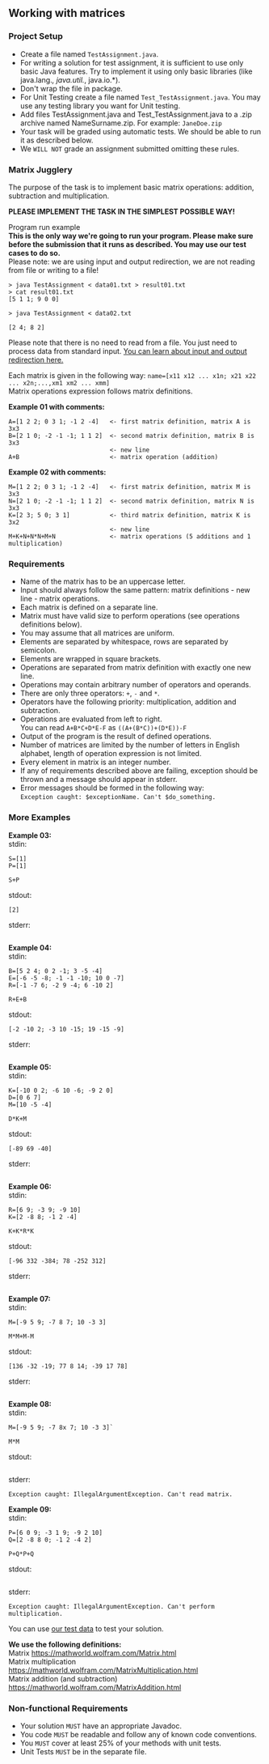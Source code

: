 ## Working with matrices
### Project Setup
- Create a file named `TestAssignment.java`. <br>
- For writing a solution for test assignment, it is sufficient to use only basic Java features. Try to implement it using only basic libraries (like java.lang.*, java.util.*, java.io.*). <br>
- Don't wrap the file in package. <br>
- For Unit Testing create a file named `Test_TestAssignment.java`. You may use any testing library you want for Unit testing.<br>
- Add files TestAssignment.java and Test_TestAssignment.java to a .zip archive named NameSurname.zip. For example: `JaneDoe.zip`<br>
- Your task will be graded using automatic tests. We should be able to run it as described below.
- We `WILL NOT` grade an assignment submitted omitting these rules.

### Matrix Jugglery
The purpose of the task is to implement basic matrix operations: addition, subtraction and multiplication. <br>

**PLEASE IMPLEMENT THE TASK IN THE SIMPLEST POSSIBLE WAY!**

Program run example <br>
**This is the only way we're going to run your program. Please make sure before the submission that it runs as described. You may use our test cases to do so.** <br>
Please note: we are using input and output redirection, we are not reading from file or writing to a file! <br>
```
> java TestAssignment < data01.txt > result01.txt
> cat result01.txt
[5 1 1; 9 0 0]
```

```
> java TestAssignment < data02.txt

[2 4; 8 2]
```

Please note that there is no need to read from a file. You just need to process data from standard input. [You can learn about input and output redirection here.](http://linuxcommand.org/lc3_lts0070.php)

Each matrix is given in the following way: `name=[x11 x12 ... x1n; x21 x22 ... x2n;...,xm1 xm2 ... xmm]` <br>
Matrix operations expression follows matrix definitions.


**Example 01 with comments:** <br>
```
A=[1 2 2; 0 3 1; -1 2 -4]   <- first matrix definition, matrix A is 3x3
B=[2 1 0; -2 -1 -1; 1 1 2]  <- second matrix definition, matrix B is 3x3
                            <- new line
A+B                         <- matrix operation (addition)
```

**Example 02 with comments:** <br>
```
M=[1 2 2; 0 3 1; -1 2 -4]   <- first matrix definition, matrix M is 3x3
N=[2 1 0; -2 -1 -1; 1 1 2]  <- second matrix definition, matrix N is 3x3
K=[2 3; 5 0; 3 1]           <- third matrix definition, matrix K is 3x2
                            <- new line
M+K+N+N*N+M+N               <- matrix operations (5 additions and 1 multiplication)
```

### Requirements
- Name of the matrix has to be an uppercase letter. <br>
- Input should always follow the same pattern: matrix definitions - new line - matrix operations. <br>
- Each matrix is defined on a separate line. <br>
- Matrix must have valid size to perform operations (see operations definitions below). <br>
- You may assume that all matrices are uniform. <br>
- Elements are separated by whitespace, rows are separated by semicolon. <br>
- Elements are wrapped in square brackets. <br>
- Operations are separated from matrix definition with exactly one new line. <br>
- Operations may contain arbitrary number of operators and operands. <br>
- There are only three operators: `+`, `-` and `*`. <br>
- Operators have the following priority: multiplication, addition and subtraction. <br>
- Operations are evaluated from left to right. <br>
You can read `A+B*C+D*E-F` as `((A+(B*C))+(D*E))-F` <br>
- Output of the program is the result of defined operations. <br>
- Number of matrices are limited by the number of letters in English alphabet, length of operation expression is not limited. <br>
- Every element in matrix is an integer number.<br>
- If any of requirements described above are failing, exception should be thrown and a message should appear in stderr.<br>
- Error messages should be formed in the following way: <br>
`Exception caught: $exceptionName. Can't $do_something.`

### More Examples

**Example 03:** <br>
stdin: <br>
```
S=[1]
P=[1]

S+P
```
stdout: <br>
```
[2]
```
stderr: <br>
```
```


**Example 04:** <br>
stdin: <br>
```
B=[5 2 4; 0 2 -1; 3 -5 -4]
E=[-6 -5 -8; -1 -1 -10; 10 0 -7]
R=[-1 -7 6; -2 9 -4; 6 -10 2]

R+E+B
```

stdout: <br>
```
[-2 -10 2; -3 10 -15; 19 -15 -9]
```
stderr: <br>
```
```

**Example 05:** <br>
stdin: <br>
```
K=[-10 0 2; -6 10 -6; -9 2 0]
D=[0 6 7]
M=[10 -5 -4]

D*K+M
```
stdout: <br>
```
[-89 69 -40]
```
stderr: <br>
```
```


**Example 06:** <br>
stdin: <br>
```
R=[6 9; -3 9; -9 10]
K=[2 -8 8; -1 2 -4]

K+K*R*K
```
stdout: <br>
```
[-96 332 -384; 78 -252 312]
```
stderr: <br>
```
```


**Example 07:** <br>
stdin: <br>
```
M=[-9 5 9; -7 8 7; 10 -3 3]

M*M+M-M
```
stdout: <br>
```
[136 -32 -19; 77 8 14; -39 17 78]
```
stderr: <br>
```
```


**Example 08:** <br>
stdin: <br>
```
M=[-9 5 9; -7 8x 7; 10 -3 3]`

M*M
```

stdout: <br>
```
```

stderr: <br>
```
Exception caught: IllegalArgumentException. Can't read matrix.
```


**Example 09:** <br>
stdin: <br>
```
P=[6 0 9; -3 1 9; -9 2 10]
Q=[2 -8 8 0; -1 2 -4 2]

P+Q*P+Q
```
stdout: <br>
```
```
stderr: <br>
```
Exception caught: IllegalArgumentException. Can't perform multiplication.
```


You can use [our test data](data) to test your solution.


**We use the following definitions:** <br>
Matrix https://mathworld.wolfram.com/Matrix.html <br>
Matrix multiplication https://mathworld.wolfram.com/MatrixMultiplication.html <br>
Matrix addition (and subtraction) https://mathworld.wolfram.com/MatrixAddition.html

### Non-functional Requirements
- Your solution `MUST` have an appropriate Javadoc. <br>
- You code `MUST` be readable and follow any of known code conventions. <br>
- You `MUST` cover at least 25% of your methods with unit tests. <br>
- Unit Tests `MUST` be in the separate file.
